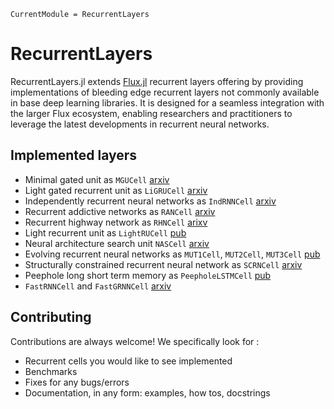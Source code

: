 ```@meta
CurrentModule = RecurrentLayers
```

# RecurrentLayers

RecurrentLayers.jl extends [Flux.jl](https://github.com/FluxML/Flux.jl) recurrent layers offering by providing implementations of bleeding edge recurrent layers not commonly available in base deep learning libraries. It is designed for a seamless integration with the larger Flux ecosystem, enabling researchers and practitioners to leverage the latest developments in recurrent neural networks.

## Implemented layers

 - Minimal gated unit as `MGUCell` [arxiv](https://arxiv.org/abs/1603.09420)
 - Light gated recurrent unit as `LiGRUCell` [arxiv](https://arxiv.org/abs/1803.10225)
 - Independently recurrent neural networks as `IndRNNCell` [arxiv](https://arxiv.org/abs/1803.04831)
 - Recurrent addictive networks as `RANCell` [arxiv](https://arxiv.org/abs/1705.07393)
 - Recurrent highway network as `RHNCell` [arixv](https://arxiv.org/pdf/1607.03474)
 - Light recurrent unit as `LightRUCell` [pub](https://www.mdpi.com/2079-9292/13/16/3204)
 - Neural architecture search unit `NASCell` [arxiv](https://arxiv.org/abs/1611.01578)
 - Evolving recurrent neural networks as `MUT1Cell`, `MUT2Cell`, `MUT3Cell` [pub](https://proceedings.mlr.press/v37/jozefowicz15.pdf)
 - Structurally constrained recurrent neural network as `SCRNCell` [arxiv](https://arxiv.org/pdf/1412.7753)
 - Peephole long short term memory as `PeepholeLSTMCell` [pub](https://www.jmlr.org/papers/volume3/gers02a/gers02a.pdf)
 - `FastRNNCell` and `FastGRNNCell` [arxiv](https://arxiv.org/pdf/1901.02358)

## Contributing

Contributions are always welcome! We specifically look for :
 - Recurrent cells you would like to see implemented 
 - Benchmarks
 - Fixes for any bugs/errors
 - Documentation, in any form: examples, how tos, docstrings  
